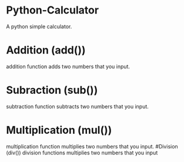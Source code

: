 # Python-Calculator
A python simple calculator.
# Addition (add())
addition function adds two numbers that you input.
# Subraction (sub())
subtraction function subtracts two numbers that you input.
# Multiplication (mul())
multiplication function multiplies two numbers that you input.
#Division (div())
division functions multiplies two numbers that you input
